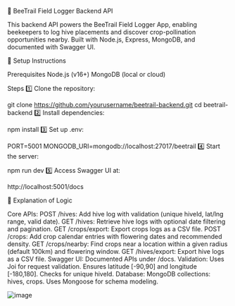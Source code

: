 🐝 BeeTrail Field Logger Backend API

This backend API powers the BeeTrail Field Logger App, enabling beekeepers to log hive placements and discover crop-pollination opportunities nearby. Built with Node.js, Express, MongoDB, and documented with Swagger UI.

🚀 Setup Instructions

Prerequisites
Node.js (v16+)
MongoDB (local or cloud)

Steps
1️⃣ Clone the repository:

git clone https://github.com/yourusername/beetrail-backend.git
cd beetrail-backend
2️⃣ Install dependencies:

npm install
3️⃣ Set up .env:

PORT=5001
MONGODB_URI=mongodb://localhost:27017/beetrail
4️⃣ Start the server:

npm run dev
5️⃣ Access Swagger UI at:

http://localhost:5001/docs


🧠 Explanation of Logic

Core APIs:
POST /hives: Add hive log with validation (unique hiveId, lat/lng range, valid date).
GET /hives: Retrieve hive logs with optional date filtering and pagination.
GET /crops/export: Export crops logs as a CSV file.
POST /crops: Add crop calendar entries with flowering dates and recommended density.
GET /crops/nearby: Find crops near a location within a given radius (default 100km) and flowering window.
GET /hives/export: Export hive logs as a CSV file.
Swagger UI: Documented APIs under /docs.
Validation:
Uses Joi for request validation.
Ensures latitude [-90,90] and longitude [-180,180].
Checks for unique hiveId.
Database:
MongoDB collections: hives, crops.
Uses Mongoose for schema modeling.

![image](https://github.com/user-attachments/assets/7d95d1a8-df9d-424e-8c8f-637e0adb18d8)

